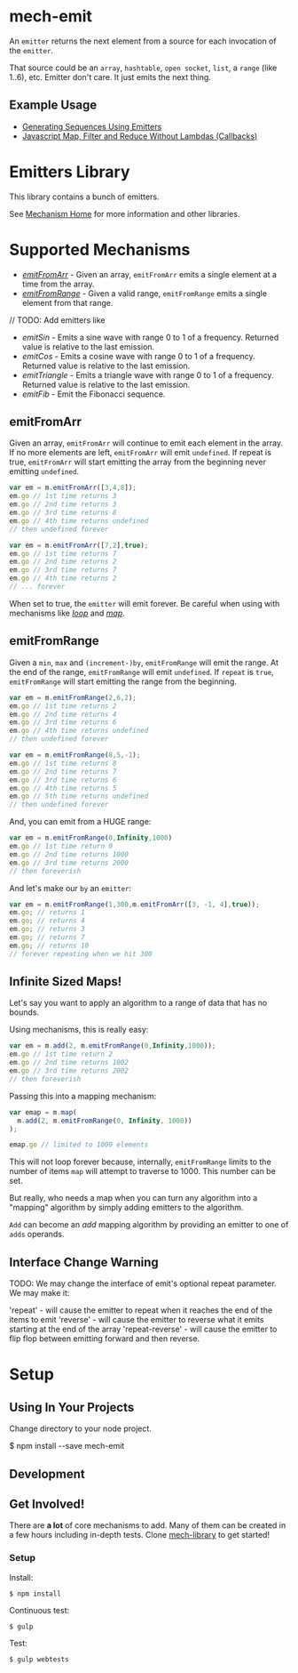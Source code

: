 

# mech-emit

An ```emitter``` returns the next element from a source for each invocation of the ```emitter```.

That source could be an ```array```, ```hashtable```, ```open socket```, ```list```, a ```range``` (like 1..6), etc. Emitter don't care. It just emits the next thing.

## Example Usage

* [Generating Sequences Using Emitters](http://www.erichosick.com/design/design-sequences-with-emitters/)
* [Javascript Map, Filter and Reduce Without Lambdas (Callbacks)](http://www.erichosick.com/design/design-map-filter-reduce-mechanisms/)

# Emitters Library

This library contains a bunch of emitters.

See [Mechanism Home][mech-home-link] for more information and other libraries.

# Supported Mechanisms

* *[emitFromArr](#emitFromArr-mechanism)* - Given an array, ```emitFromArr``` emits a single element at a time from the array.
* *[emitFromRange](#emitFromRange-mechanism)* - Given a valid range, ```emitFromRange``` emits a single element from that range.

// TODO: Add emitters like

* *emitSin* - Emits a sine wave with range 0 to 1 of a frequency. Returned value is relative to the last emission.
* *emitCos* - Emits a cosine wave with range 0 to 1 of a frequency. Returned value is relative to the last emission.
* *emitTriangle* - Emits a triangle wave with range 0 to 1 of a frequency. Returned value is relative to the last emission.
* *emitFib* - Emit the Fibonacci sequence.

## <a name="emitFromArr-mechanism"></a> emitFromArr

Given an array, ```emitFromArr``` will continue to emit each element in the array. If no more elements are left, ```emitFromArr``` will emit ```undefined```. If repeat is true, ```emitFromArr``` will start emitting the array from the beginning never emitting ```undefined```.

```javascript
var em = m.emitFromArr([3,4,8]);
em.go // 1st time returns 3
em.go // 2nd time returns 3
em.go // 3rd time returns 8
em.go // 4th time returns undefined
// then undefined forever
```

```javascript
var em = m.emitFromArr([7,2],true);
em.go // 1st time returns 7
em.go // 2nd time returns 2
em.go // 3rd time returns 7
em.go // 4th time returns 2
// ... forever
```

When set to true, the ```emitter``` will emit forever. Be careful when using with mechanisms like *[loop](https://github.com/mechanismsjs/mech-math#loop)* and *[map](https://github.com/mechanismsjs/mech-math#map-mech)*.

## <a name="emitFromRange-mechanism"></a> emitFromRange

Given a ```min```, ```max``` and ```(increment-)by```, ```emitFromRange``` will emit the range. At the end of the range, ```emitFromRange``` will emit ```undefined```. If ```repeat``` is ```true```, ```emitFromRange``` will start emitting the range from the beginning.

```javascript
var em = m.emitFromRange(2,6,2);
em.go // 1st time returns 2
em.go // 2nd time returns 4
em.go // 3rd time returns 6
em.go // 4th time returns undefined
// then undefined forever
```

```javascript
var em = m.emitFromRange(8,5,-1);
em.go // 1st time returns 8
em.go // 2nd time returns 7
em.go // 3rd time returns 6
em.go // 4th time returns 5
em.go // 5th time returns undefined
// then undefined forever
```

And, you can emit from a HUGE range:

```javascript
var em = m.emitFromRange(0,Infinity,1000)
em.go // 1st time return 0
em.go // 2nd time returns 1000
em.go // 3rd time returns 2000
// then foreverish
```

And let's make our ```by``` an ```emitter```:

```javascript
var em = m.emitFromRange(1,300,m.emitFromArr([3, -1, 4],true));
em.go; // returns 1
em.go; // returns 4
em.go; // returns 3
em.go; // returns 7
em.go; // returns 10
// forever repeating when we hit 300
```

## Infinite Sized Maps!

Let's say you want to apply an algorithm to a range of data that has no bounds.

Using mechanisms, this is really easy:

```javascript
var em = m.add(2, m.emitFromRange(0,Infinity,1000));
em.go // 1st time return 2
em.go // 2nd time returns 1002
em.go // 3rd time returns 2002
// then foreverish
```

Passing this into a mapping mechanism:

```javascript
var emap = m.map(
  m.add(2, m.emitFromRange(0, Infinity, 1000))
);

emap.go // limited to 1000 elements
```

This will not loop forever because, internally, ```emitFromRange``` limits to the number of items ```map``` will attempt to traverse to 1000. This number can be set.

But really, who needs a map when you can turn any algorithm into a "mapping" algorithm by simply adding emitters to the algorithm.

```Add``` can become an *add* mapping algorithm by providing an emitter to one of ```adds``` operands.

## Interface Change Warning

TODO: We may change the interface of emit's optional repeat parameter. We may make it:

'repeat' - will cause the emitter to repeat when it reaches the end of the items to emit
'reverse' - will cause the emitter to reverse what it emits starting at the end of the array
'repeat-reverse' - will cause the emitter to flip flop between emitting forward and then reverse.

# Setup

## Using In Your Projects

Change directory to your node project.

$ npm install --save mech-emit

## Development

## Get Involved!

There are **a lot** of core mechanisms to add. Many of them can be created in a few hours including in-depth tests. Clone [mech-library][mech-library-link] to get started!

### Setup

Install:

```
$ npm install
```

Continuous test:

```
$ gulp
```

Test:

```
$ gulp webtests
```

[mech-library-link]: https://github.com/mechanismsjs/mech-library "Clone to easily create new mechanism libraries"

[mech-home-link]: https://github.com/mechanisms/mech "Home repository for mechs"
